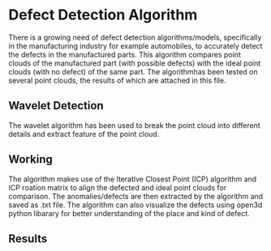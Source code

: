 # Defect Detection Algorithm
There is a growing need of defect detection algorithms/models, specifically in the manufacturing industry for example automobiles, to accurately detect the defects in the manufactured parts. This algorithm compares point clouds of the manufactured part (with possible defects) with the ideal point clouds (with no defect) of the same part. The algorithmhas been tested on several point clouds, the results of which are attached in this file.

## Wavelet Detection
The wavelet algorithm has been used to break the point cloud into different details and extract feature of the point cloud.

## Working
The algorithm makes use of the Iterative Closest Point (ICP) algorithm and ICP roation matrix to align the defected and ideal point clouds for comparison. The anomalies/defects are then extracted by the algorithm and saved as .txt file. The algorithm can also visualize the defects using open3d python libarary for better understanding of the place and kind of defect.

## Results
